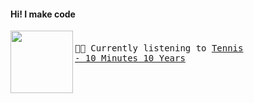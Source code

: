 #### Hi! I make code

[<img align="left" width="100" height="100" src="https:&#x2F;&#x2F;lastfm.freetls.fastly.net&#x2F;i&#x2F;u&#x2F;174s&#x2F;15ff865232ac8d1051b69ed4bd5624e3.png">](https://www.youtube.com/results?search_query=Tennis+10+Minutes+10+Years)
<big><pre>
<small>
</br>🎵🎶  Currently listening to  [Tennis - 10 Minutes 10 Years](https://www.youtube.com/results?search_query=Tennis+10+Minutes+10+Years)</br></br>
</small></pre></big>

